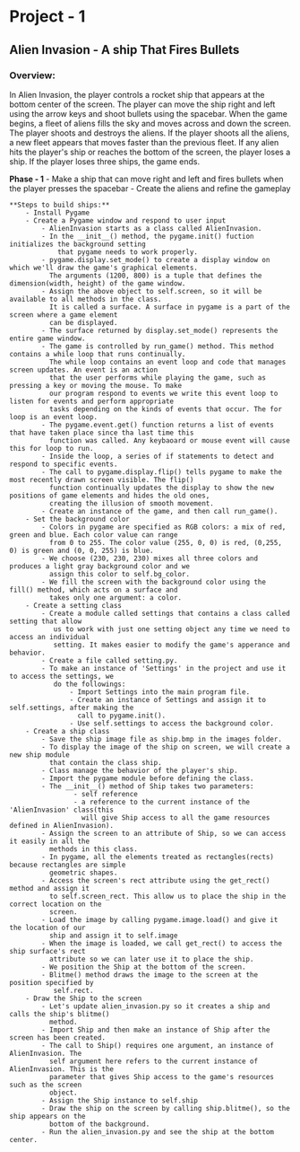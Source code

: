 # Project - 1
## Alien Invasion - A ship That Fires Bullets

### Overview:
In Alien Invasion, the player controls a rocket ship that appears at the bottom center of the screen. The player can move the ship right and left using the arrow keys and shoot bullets using the spacebar. When the game begins, a fleet of aliens fills the sky and moves across and down the screen. The player shoots and destroys the aliens. If the player shoots all the aliens, a new fleet appears that moves faster than the previous fleet. If any alien hits the player's ship or reaches the bottom of the screen, the player loses a ship. If the player loses three ships, the game ends.

**Phase - 1**
    - Make a ship that can move right and left and fires bullets when the player presses the spacebar
    - Create the aliens and refine the gameplay

    **Steps to build ships:**
        - Install Pygame
        - Create a Pygame window and respond to user input
            - AlienInvasion starts as a class called AlienInvasion. 
            - In the __init__() method, the pygame.init() fuction initializes the background setting 
                that pygame needs to work properly.
            - pygame.display.set_mode() to create a display window on which we'll draw the game's graphical elements.
              The arguments (1200, 800) is a tuple that defines the dimension(width, height) of the game window.
            - Assign the above object to self.screen, so it will be available to all methods in the class. 
              It is called a surface. A surface in pygame is a part of the screen where a game element 
              can be displayed.
            - The surface returned by display.set_mode() represents the entire game window.
            - The game is controlled by run_game() method. This method contains a while loop that runs continually.
              The while loop contains an event loop and code that manages screen updates. An event is an action 
              that the user performs while playing the game, such as pressing a key or moving the mouse. To make
              our program respond to events we write this event loop to listen for events and perform appropriate 
              tasks depending on the kinds of events that occur. The for loop is an event loop.
            - The pygame.event.get() function returns a list of events that have taken place since tha last time this
              function was called. Any keybaoard or mouse event will cause this for loop to run.
            - Inside the loop, a series of if statements to detect and respond to specific events.
            - The call to pygame.display.flip() tells pygame to make the most recently drawn screen visible. The flip() 
              function continually updates the display to show the new positions of game elements and hides the old ones,
              creating the illusion of smooth movement.
            - Create an instance of the game, and then call run_game().
        - Set the background color
            - Colors in pygame are specified as RGB colors: a mix of red, green and blue. Each color value can range
              from 0 to 255. The color value (255, 0, 0) is red, (0,255, 0) is green and (0, 0, 255) is blue.
            - We choose (230, 230, 230) mixes all three colors and produces a light gray background color and we
              assign this color to self.bg_color.
            - We fill the screen with the background color using the fill() method, which acts on a surface and 
              takes only one argument: a color.
        - Create a setting class
            - Create a module called settings that contains a class called setting that allow 
               us to work with just one setting object any time we need to access an individual 
               setting. It makes easier to modify the game's apperance and behavior.
            - Create a file called setting.py.
            - To make an instance of 'Settings' in the project and use it to access the settings, we 
               do the followings:
                   - Import Settings into the main program file. 
                   - Create an instance of Settings and assign it to self.settings, after making the 
                     call to pygame.init().
                   - Use self.settings to access the background color.
        - Create a ship class
            - Save the ship image file as ship.bmp in the images folder.
            - To display the image of the ship on screen, we will create a new ship module 
              that contain the class ship.
            - Class manage the behavior of the player's ship.
            - Import the pygame module before defining the class.
            - The __init__() method of Ship takes two parameters:
                    - self reference
                    - a reference to the current instance of the 'AlienInvasion' class(this
                      will give Ship access to all the game resources defined in AlienInvasion).
            - Assign the screen to an attribute of Ship, so we can access it easily in all the 
              methods in this class.
            - In pygame, all the elements treated as rectangles(rects) because rectangles are simple
              geometric shapes.
            - Access the screen's rect attribute using the get_rect() method and assign it 
              to self.screen_rect. This allow us to place the ship in the correct location on the 
              screen.
            - Load the image by calling pygame.image.load() and give it the location of our 
              ship and assign it to self.image
            - When the image is loaded, we call get_rect() to access the ship surface's rect 
              attribute so we can later use it to place the ship.
            - We position the Ship at the bottom of the screen.
            - Blitme() method draws the image to the screen at the position specified by 
               self.rect.
        - Draw the Ship to the screen
            - Let's update alien_invasion.py so it creates a ship and calls the ship's blitme()
              method.
            - Import Ship and then make an instance of Ship after the screen has been created.
            - The call to Ship() requires one argument, an instance of AlienInvasion. The 
              self argument here refers to the current instance of AlienInvasion. This is the 
              parameter that gives Ship access to the game's resources such as the screen 
              object. 
            - Assign the Ship instance to self.ship
            - Draw the ship on the screen by calling ship.blitme(), so the ship appears on the
              bottom of the background.
            - Run the alien_invasion.py and see the ship at the bottom center.
            